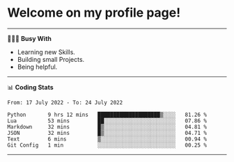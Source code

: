 # Welcome on my profile page!
<!-- print(("dralla"[::-1]+"s").capitalize()) -->

---
👨🏻‍💻 **Busy With**
* Learning new Skills.
* Building small Projects.
* Being helpful.

---
📊 **Coding Stats**
<!--START_SECTION:waka-->

```text
From: 17 July 2022 - To: 24 July 2022

Python       9 hrs 12 mins   ████████████████████▒░░░░   81.26 %
Lua          53 mins         ██░░░░░░░░░░░░░░░░░░░░░░░   07.86 %
Markdown     32 mins         █▒░░░░░░░░░░░░░░░░░░░░░░░   04.81 %
JSON         32 mins         █▒░░░░░░░░░░░░░░░░░░░░░░░   04.71 %
Text         6 mins          ▒░░░░░░░░░░░░░░░░░░░░░░░░   00.94 %
Git Config   1 min           ░░░░░░░░░░░░░░░░░░░░░░░░░   00.25 %
```

<!--END_SECTION:waka-->
---
